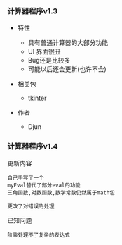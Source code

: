 ### 计算器程序v1.3 ###
* 特性

    * 具有普通计算器的大部分功能
    * UI 界面很丑
    * Bug还是比较多
    * 可能以后还会更新(也许不会)
* 相关包

    * tkinter
  
* 作者 

    * Djun

### 计算器程序v1.4 ###
更新内容

    自己手写了一个
    myEval替代了部分eval的功能
    三角函数,对数函数,数学常数仍然属于math包

    更改了对错误的处理

已知问题

    阶乘处理不了复杂的表达式
